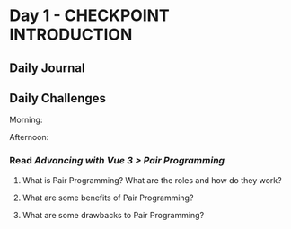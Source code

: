 # Day 1 - CHECKPOINT INTRODUCTION

## Daily Journal

## Daily Challenges

Morning: 

Afternoon: 

### Read *Advancing with Vue 3 > Pair Programming*

1. What is Pair Programming? What are the roles and how do they work?

2. What are some benefits of Pair Programming?

3. What are some drawbacks to Pair Programming?